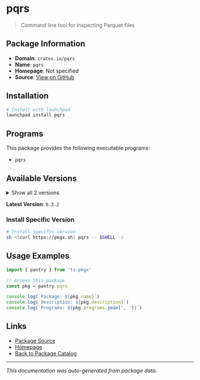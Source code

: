 # pqrs

> Command line tool for inspecting Parquet files

## Package Information

- **Domain**: `crates.io/pqrs`
- **Name**: `pqrs`
- **Homepage**: Not specified
- **Source**: [View on GitHub](https://github.com/pkgxdev/pantry/tree/main/projects/crates.io/pqrs/package.yml)

## Installation

```bash
# Install with launchpad
launchpad install pqrs
```

## Programs

This package provides the following executable programs:

- `pqrs`

## Available Versions

<details>
<summary>Show all 2 versions</summary>

- `0.3.2`, `0.3.1`

</details>

**Latest Version**: `0.3.2`

### Install Specific Version

```bash
# Install specific version
sh <(curl https://pkgx.sh) pqrs -- $SHELL -i
```

## Usage Examples

```typescript
import { pantry } from 'ts-pkgx'

// Access this package
const pkg = pantry.pqrs

console.log(`Package: ${pkg.name}`)
console.log(`Description: ${pkg.description}`)
console.log(`Programs: ${pkg.programs.join(', ')}`)
```

## Links

- [Package Source](https://github.com/pkgxdev/pantry/tree/main/projects/crates.io/pqrs/package.yml)
- [Homepage](#)
- [Back to Package Catalog](../../../package-catalog.md)

---

*This documentation was auto-generated from package data.*
